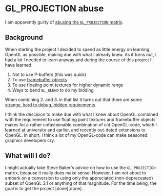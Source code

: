 GL_PROJECTION abuse
===================

I am apparently guilty of [abusing the `GL_PROJECTION` matrix][abuse].


Background
----------

When starting the project I decided to spend as little energy on learning OpenGL as possible, making due with what I already knew. As it turns out, I had a lot I needed to learn anyway and during the course of this project I have learned:

 1. Not to use P-buffers (this was quick)
 2. To use [framebuffer objects][FBO]
 3. To use floating point textures for higher dynamic range
 4. Ways to bend `GL_BLEND` to do my bidding

When combining 2. and 3. in that list it turns out that there are some [strange, hard to debug, hidden requirements][RGBA16F].

I think the descision to make due with what I knew about OpenGL combined with the requirement to use floating point textures and framebuffer objects makes for a rather unfashionable combination of old OpenGL-code, which I learned at university and earlier, and recently out-dated extensions to OpenGL. In short, I think a lot of my OpenGL-code can make seasoned graphics developers cry.


What will I do?
---------------

I might actually take Steve Baker's advice on how to use the `GL_PROJECTION` matrix, because it really does make sense. However, I am not about to embark on a conversion to using only the appreciated (non-depreceated) subset of OpenGL 3.1 or anything of that magnitude. For the time being, the goal is to get the project [done][done].


[abuse]: http://www.sjbaker.org/steve/omniv/projection_abuse.html
[RGBA16F]: http://stackoverflow.com/questions/640095/when-using-a-glrgba16farb-texture-it-contains-just-crap-but-i-get-no-error-me
[FBO]: http://en.wikipedia.org/wiki/Framebuffer_Object
